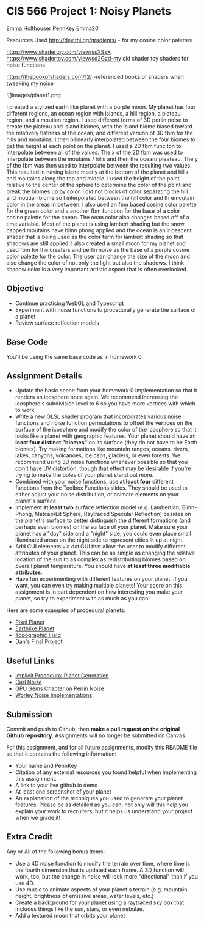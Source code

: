 # CIS 566 Project 1: Noisy Planets

Emma Holthouser
PennKey Emma20

Resources Used
http://dev.thi.ng/gradients/ - for my cosine color palettes

https://www.shadertoy.com/view/ssXSzX https://www.shadertoy.com/view/sd2Gzd-my old shader toy shaders for noise functions

https://thebookofshaders.com/12/ -referenced books of shaders when tweaking my noise

![]images/planet1.png


I created a stylized earth like planet with a purple moon. My planet has four different regions, an ocean region with islands, a hill region, a plateau region, and a moutian region. I used different forms of 3D perlin noise to create the plateau and island biomes, with the island biome biased toward the relatively flatness of the ocean, and different version of 3D fbm for the hills and moutains. I then bilinearly interpolated between the four biomes to get the height at each point on the planet. I used a 2D fbm funciton to interpolate between all of the values. The x of the 2D fbm was used to interpolate between the moutains / hills and then the ocean/ pleateau. The y of the fbm was then used to interpolate between the resulting two values. This resulted in having island mostly at the bottom of the planet and hills and moutains along the top and middle. I used the height of the point relative to the center of the sphere to determine the color of the point and break the biomes up by color. I did not blocks of color separating the hill and moutian biome so I interpolated between the hill color and th emoutain color in the areas in between. I also used an fbm based cosine color palette for the green color and a another fbm function for the base of a color cosine palette for the coean. The oean color also changes based off of a time variable. Most of the planet is using lambert shading but the snow capped moutains have blinn phong applied and the ocean is an iridescent shader that is being used as the color term for lambert shading so that shadows are still applied. I also created a small moon for my planet and used fbm for the creaters and perlin noise as the base of a purple cosine color palette for the color. The user can change the size of the moon and also change the color of not only the light but also the shadows. I think shadow color is a very important artistic aspect that is often overlooked. 
## Objective
- Continue practicing WebGL and Typescript
- Experiment with noise functions to procedurally generate the surface of a planet
- Review surface reflection models

## Base Code
You'll be using the same base code as in homework 0.

## Assignment Details
- Update the basic scene from your homework 0 implementation so that it renders
an icosphere once again. We recommend increasing the icosphere's subdivision
level to 6 so you have more vertices with which to work.
- Write a new GLSL shader program that incorporates various noise functions and
noise function permutations to offset the vertices on the surface of the icosphere and modify the color of the icosphere so that it looks like a planet with geographic
features. Your planet should have __at least four distinct "biomes"__ on its surface (they do not have to be Earth biomes). Try making formations like mountain ranges, oceans, rivers, lakes, canyons, volcanoes, ice caps, glaciers, or even forests. We recommend using 3D noise functions whenever possible so that you don't have UV distortion, though that effect may be desirable if you're trying to make the poles of your planet stand out more.
- Combined with your noise functions, use __at least four__ different functions from the Toolbox Functions slides. They should be used to either adjust your noise distribution, or animate elements on your planet's surface.
- Implement __at least two__ surface reflection model (e.g. Lambertian, Blinn-Phong,
Matcap/Lit Sphere, Raytraced Specular Reflection) besides on the planet's surface to
better distinguish the different formations (and perhaps even biomes) on the
surface of your planet. Make sure your planet has a "day" side and a "night"
side; you could even place small illuminated areas on the night side to
represent cities lit up at night.
- Add GUI elements via dat.GUI that allow the user to modify different
attributes of your planet. This can be as simple as changing the relative
location of the sun to as complex as redistributing biomes based on overall
planet temperature. You should have __at least three modifiable attributes__.
- Have fun experimenting with different features on your planet. If you want,
you can even try making multiple planets! Your score on this assignment is in
part dependent on how interesting you make your planet, so try to
experiment with as much as you can!

Here are some examples of procedural planets:
- [Pixel Planet](https://deep-fold.itch.io/pixel-planet-generator)
- [Earthlike Planet](https://www.reddit.com/r/proceduralgeneration/comments/fqk56t/animation_procedural_planet_composition/)
- [Topographic Field](https://www.shadertoy.com/view/llscW7)
- [Dan's Final Project](https://vimeo.com/216265946)

## Useful Links
- [Implicit Procedural Planet Generation](https://static1.squarespace.com/static/58a1bc3c3e00be6bfe6c228c/t/58a4d25146c3c4233fb15cc2/1487196929690/ImplicitProceduralPlanetGeneration-Report.pdf)
- [Curl Noise](https://petewerner.blogspot.com/2015/02/intro-to-curl-noise.html)
- [GPU Gems Chapter on Perlin Noise](http://developer.download.nvidia.com/books/HTML/gpugems/gpugems_ch05.html)
- [Worley Noise Implementations](https://thebookofshaders.com/12/)


## Submission
Commit and push to Github, then __make a pull request on the original Github repository__. Assignments will no longer be submitted on Canvas.

For this assignment, and for all future assignments, modify this README file
so that it contains the following information:
- Your name and PennKey
- Citation of any external resources you found helpful when implementing this
assignment.
- A link to your live github.io demo
- At least one screenshot of your planet
- An explanation of the techniques you used to generate your planet features.
Please be as detailed as you can; not only will this help you explain your work
to recruiters, but it helps us understand your project when we grade it!

## Extra Credit
Any or All of the following bonus items:
- Use a 4D noise function to modify the terrain over time, where time is the
fourth dimension that is updated each frame. A 3D function will work, too, but
the change in noise will look more "directional" than if you use 4D.
- Use music to animate aspects of your planet's terrain (e.g. mountain height,
  brightness of emissive areas, water levels, etc.)
- Create a background for your planet using a raytraced sky box that includes
things like the sun, stars, or even nebulae.
- Add a textured moon that orbits your planet

